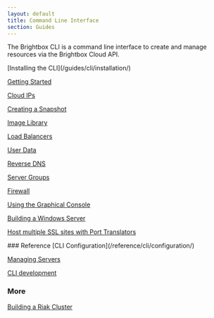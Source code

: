 ```yaml
---
layout: default
title: Command Line Interface
section: Guides
---
```


The Brightbox CLI is a command line interface to create and manage
resources via the Brightbox Cloud API.

<div class="grid_11 alpha" markdown="1">
[Installing the CLI](/guides/cli/installation/)

[Getting Started](/guides/cli/getting-started/)

[Cloud IPs](/guides/cli/cloud-ips/)

[Creating a Snapshot](/guides/cli/create-a-snapshot/)

[Image Library](/guides/cli/image-library/)

[Load Balancers](/guides/cli/load-balancers/)

[User Data](/guides/cli/user-data/)

[Reverse DNS](/guides/cli/reverse-dns/)

[Server Groups](/guides/cli/server-groups/)

[Firewall](/guides/cli/firewall/)

[Using the Graphical Console](/guides/cli/graphical-console/)

[Building a Windows Server](/guides/cli/windows-servers/)

[Host multiple SSL sites with Port Translators](/guides/cli/port-translators)
</div>

<div class="grid_11 prefix_2" markdown="1">
### Reference
[CLI Configuration](/reference/cli/configuration/)

[Managing Servers](/reference/cli/servers/)

[CLI development](/reference/cli/development/)

### More
[Building a Riak Cluster](/guides/cli/riak-cluster/)
</div>
